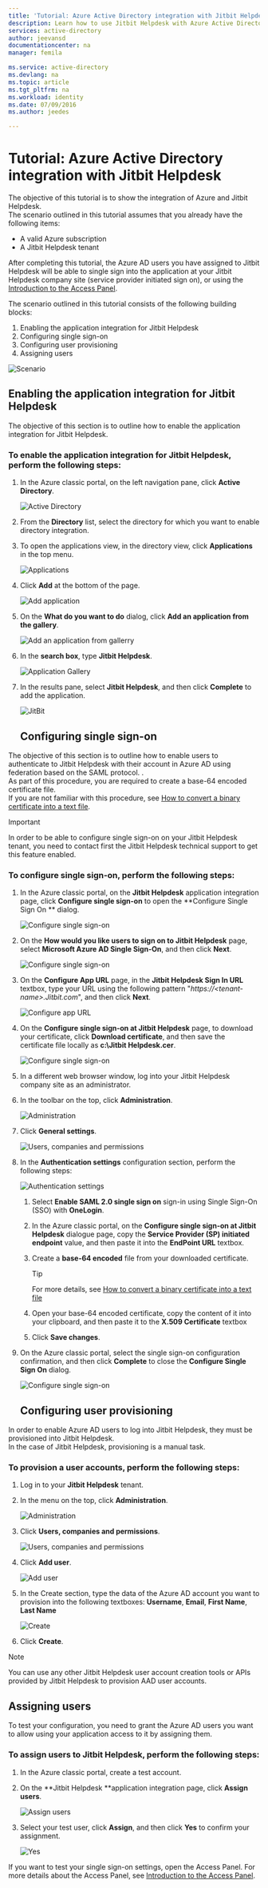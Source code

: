 ```yaml
---
title: 'Tutorial: Azure Active Directory integration with Jitbit Helpdesk | Microsoft Docs'
description: Learn how to use Jitbit Helpdesk with Azure Active Directory to enable single sign-on, automated provisioning, and more!
services: active-directory
author: jeevansd
documentationcenter: na
manager: femila

ms.service: active-directory
ms.devlang: na
ms.topic: article
ms.tgt_pltfrm: na
ms.workload: identity
ms.date: 07/09/2016
ms.author: jeedes

---
```

# Tutorial: Azure Active Directory integration with Jitbit Helpdesk
The objective of this tutorial is to show the integration of Azure and Jitbit Helpdesk.  
The scenario outlined in this tutorial assumes that you already have the following items:

* A valid Azure subscription
* A Jitbit Helpdesk tenant

After completing this tutorial, the Azure AD users you have assigned to Jitbit Helpdesk will be able to single sign into the application at your Jitbit Helpdesk company site (service provider initiated sign on), or using the [Introduction to the Access Panel](active-directory-saas-access-panel-introduction.md).

The scenario outlined in this tutorial consists of the following building blocks:

1. Enabling the application integration for Jitbit Helpdesk
2. Configuring single sign-on
3. Configuring user provisioning
4. Assigning users

![Scenario](./media/active-directory-saas-jitbit-helpdesk-tutorial/IC777676.png "Scenario")

## Enabling the application integration for Jitbit Helpdesk
The objective of this section is to outline how to enable the application integration for Jitbit Helpdesk.

### To enable the application integration for Jitbit Helpdesk, perform the following steps:
1. In the Azure classic portal, on the left navigation pane, click **Active Directory**.
   
   ![Active Directory](./media/active-directory-saas-jitbit-helpdesk-tutorial/IC700993.png "Active Directory")
2. From the **Directory** list, select the directory for which you want to enable directory integration.
3. To open the applications view, in the directory view, click **Applications** in the top menu.
   
   ![Applications](./media/active-directory-saas-jitbit-helpdesk-tutorial/IC700994.png "Applications")
4. Click **Add** at the bottom of the page.
   
   ![Add application](./media/active-directory-saas-jitbit-helpdesk-tutorial/IC749321.png "Add application")
5. On the **What do you want to do** dialog, click **Add an application from the gallery**.
   
   ![Add an application from gallerry](./media/active-directory-saas-jitbit-helpdesk-tutorial/IC749322.png "Add an application from gallerry")
6. In the **search box**, type **Jitbit Helpdesk**.
   
   ![Application Gallery](./media/active-directory-saas-jitbit-helpdesk-tutorial/IC777677.png "Application Gallery")
7. In the results pane, select **Jitbit Helpdesk**, and then click **Complete** to add the application.
   
   ![JitBit](./media/active-directory-saas-jitbit-helpdesk-tutorial/IC781008.png "JitBit")
   
   ## Configuring single sign-on

The objective of this section is to outline how to enable users to authenticate to Jitbit Helpdesk with their account in Azure AD using federation based on the SAML protocol. .  
As part of this procedure, you are required to create a base-64 encoded certificate file.  
If you are not familiar with this procedure, see [How to convert a binary certificate into a text file](http://youtu.be/PlgrzUZ-Y1o).

> [!IMPORTANT]
> In order to be able to configure single sign-on on your Jitbit Helpdesk tenant, you need to contact first the Jitbit Helpdesk technical support to get this feature enabled.
> 
> 

### To configure single sign-on, perform the following steps:
1. In the Azure classic portal, on the **Jitbit Helpdesk** application integration page, click **Configure single sign-on** to open the **Configure Single Sign On ** dialog.
   
   ![Configure single sign-on](./media/active-directory-saas-jitbit-helpdesk-tutorial/IC777678.png "Configure single sign-on")
2. On the **How would you like users to sign on to Jitbit Helpdesk** page, select **Microsoft Azure AD Single Sign-On**, and then click **Next**.
   
   ![Configure single sign-on](./media/active-directory-saas-jitbit-helpdesk-tutorial/IC777679.png "Configure single sign-on")
3. On the **Configure App URL** page, in the **Jitbit Helpdesk Sign In URL** textbox, type your URL using the following pattern "*https://\<tenant-name\>.Jitbit.com*", and then click **Next**.
   
   ![Configure app URL](./media/active-directory-saas-jitbit-helpdesk-tutorial/IC777528.png "Configure app URL")
4. On the **Configure single sign-on at Jitbit Helpdesk** page, to download your certificate, click **Download certificate**, and then save the certificate file locally as **c:\\Jitbit Helpdesk.cer**.
   
   ![Configure single sign-on](./media/active-directory-saas-jitbit-helpdesk-tutorial/IC777680.png "Configure single sign-on")
5. In a different web browser window, log into your Jitbit Helpdesk company site as an administrator.
6. In the toolbar on the top, click **Administration**.
   
   ![Administration](./media/active-directory-saas-jitbit-helpdesk-tutorial/IC777681.png "Administration")
7. Click **General settings**.
   
   ![Users, companies and permissions](./media/active-directory-saas-jitbit-helpdesk-tutorial/IC777682.png "Users, companies and permissions")
8. In the **Authentication settings** configuration section, perform the following steps:
   
   ![Authentication settings](./media/active-directory-saas-jitbit-helpdesk-tutorial/IC777683.png "Authentication settings")
   
   1. Select **Enable SAML 2.0 single sign on** sign-in using Single Sign-On (SSO) with **OneLogin**.
   2. In the Azure classic portal, on the **Configure single sign-on at Jitbit Helpdesk** dialogue page, copy the **Service Provider (SP) initiated endpoint** value, and then paste it into the **EndPoint URL** textbox.
   3. Create a **base-64 encoded** file from your downloaded certificate.
      
      > [!TIP]
      > For more details, see [How to convert a binary certificate into a text file](http://youtu.be/PlgrzUZ-Y1o)
      > 
      > 
   4. Open your base-64 encoded certificate, copy the content of it into your clipboard, and then paste it to the **X.509 Certificate** textbox
   5. Click **Save changes**.
9. On the Azure classic portal, select the single sign-on configuration confirmation, and then click **Complete** to close the **Configure Single Sign On** dialog.
   
   ![Configure single sign-on](./media/active-directory-saas-jitbit-helpdesk-tutorial/IC777684.png "Configure single sign-on")
   
   ## Configuring user provisioning

In order to enable Azure AD users to log into Jitbit Helpdesk, they must be provisioned into Jitbit Helpdesk.  
In the case of Jitbit Helpdesk, provisioning is a manual task.

### To provision a user accounts, perform the following steps:
1. Log in to your **Jitbit Helpdesk** tenant.
2. In the menu on the top, click **Administration**.
   
   ![Administration](./media/active-directory-saas-jitbit-helpdesk-tutorial/IC777681.png "Administration")
3. Click **Users, companies and permissions**.
   
   ![Users, companies and permissions](./media/active-directory-saas-jitbit-helpdesk-tutorial/IC777682.png "Users, companies and permissions")
4. Click **Add user**.
   
   ![Add user](./media/active-directory-saas-jitbit-helpdesk-tutorial/IC777685.png "Add user")
5. In the Create section, type the data of the Azure AD account you want to provision into the following textboxes: **Username**, **Email**, **First Name**, **Last Name**
   
   ![Create](./media/active-directory-saas-jitbit-helpdesk-tutorial/IC777686.png "Create")
6. Click **Create**.

> [!NOTE]
> You can use any other Jitbit Helpdesk user account creation tools or APIs provided by Jitbit Helpdesk to provision AAD user accounts.
> 
> 

## Assigning users
To test your configuration, you need to grant the Azure AD users you want to allow using your application access to it by assigning them.

### To assign users to Jitbit Helpdesk, perform the following steps:
1. In the Azure classic portal, create a test account.
2. On the **Jitbit Helpdesk **application integration page, click **Assign users**.
   
   ![Assign users](./media/active-directory-saas-jitbit-helpdesk-tutorial/IC777687.png "Assign users")
3. Select your test user, click **Assign**, and then click **Yes** to confirm your assignment.
   
   ![Yes](./media/active-directory-saas-jitbit-helpdesk-tutorial/IC767830.png "Yes")

If you want to test your single sign-on settings, open the Access Panel. For more details about the Access Panel, see [Introduction to the Access Panel](active-directory-saas-access-panel-introduction.md).

